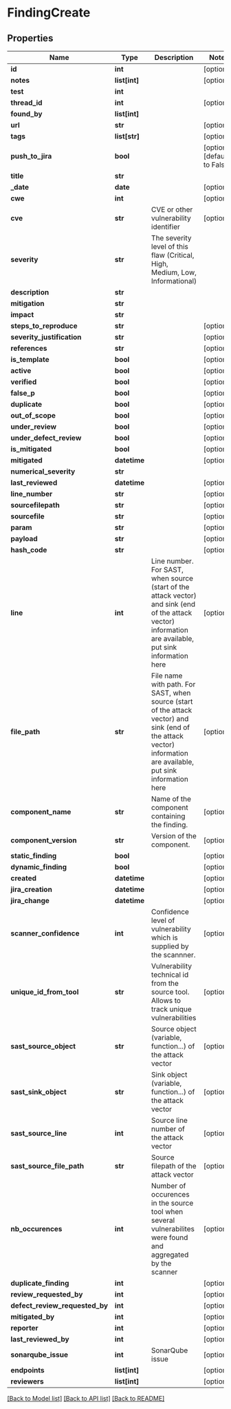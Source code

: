 # FindingCreate

## Properties
Name | Type | Description | Notes
------------ | ------------- | ------------- | -------------
**id** | **int** |  | [optional] 
**notes** | **list[int]** |  | [optional] 
**test** | **int** |  | 
**thread_id** | **int** |  | [optional] 
**found_by** | **list[int]** |  | 
**url** | **str** |  | [optional] 
**tags** | **list[str]** |  | [optional] 
**push_to_jira** | **bool** |  | [optional] [default to False]
**title** | **str** |  | 
**_date** | **date** |  | [optional] 
**cwe** | **int** |  | [optional] 
**cve** | **str** | CVE or other vulnerability identifier | [optional] 
**severity** | **str** | The severity level of this flaw (Critical, High, Medium, Low, Informational) | 
**description** | **str** |  | 
**mitigation** | **str** |  | 
**impact** | **str** |  | 
**steps_to_reproduce** | **str** |  | [optional] 
**severity_justification** | **str** |  | [optional] 
**references** | **str** |  | [optional] 
**is_template** | **bool** |  | [optional] 
**active** | **bool** |  | [optional] 
**verified** | **bool** |  | [optional] 
**false_p** | **bool** |  | [optional] 
**duplicate** | **bool** |  | [optional] 
**out_of_scope** | **bool** |  | [optional] 
**under_review** | **bool** |  | [optional] 
**under_defect_review** | **bool** |  | [optional] 
**is_mitigated** | **bool** |  | [optional] 
**mitigated** | **datetime** |  | [optional] 
**numerical_severity** | **str** |  | 
**last_reviewed** | **datetime** |  | [optional] 
**line_number** | **str** |  | [optional] 
**sourcefilepath** | **str** |  | [optional] 
**sourcefile** | **str** |  | [optional] 
**param** | **str** |  | [optional] 
**payload** | **str** |  | [optional] 
**hash_code** | **str** |  | [optional] 
**line** | **int** | Line number. For SAST, when source (start of the attack vector) and sink (end of the attack vector) information are available, put sink information here | [optional] 
**file_path** | **str** | File name with path. For SAST, when source (start of the attack vector) and sink (end of the attack vector) information are available, put sink information here | [optional] 
**component_name** | **str** | Name of the component containing the finding.  | [optional] 
**component_version** | **str** | Version of the component. | [optional] 
**static_finding** | **bool** |  | [optional] 
**dynamic_finding** | **bool** |  | [optional] 
**created** | **datetime** |  | [optional] 
**jira_creation** | **datetime** |  | [optional] 
**jira_change** | **datetime** |  | [optional] 
**scanner_confidence** | **int** | Confidence level of vulnerability which is supplied by the scannner. | [optional] 
**unique_id_from_tool** | **str** | Vulnerability technical id from the source tool. Allows to track unique vulnerabilities | [optional] 
**sast_source_object** | **str** | Source object (variable, function...) of the attack vector | [optional] 
**sast_sink_object** | **str** | Sink object (variable, function...) of the attack vector | [optional] 
**sast_source_line** | **int** | Source line number of the attack vector | [optional] 
**sast_source_file_path** | **str** | Source filepath of the attack vector | [optional] 
**nb_occurences** | **int** | Number of occurences in the source tool when several vulnerabilites were found and aggregated by the scanner | [optional] 
**duplicate_finding** | **int** |  | [optional] 
**review_requested_by** | **int** |  | [optional] 
**defect_review_requested_by** | **int** |  | [optional] 
**mitigated_by** | **int** |  | [optional] 
**reporter** | **int** |  | [optional] 
**last_reviewed_by** | **int** |  | [optional] 
**sonarqube_issue** | **int** | SonarQube issue | [optional] 
**endpoints** | **list[int]** |  | [optional] 
**reviewers** | **list[int]** |  | [optional] 

[[Back to Model list]](../README.md#documentation-for-models) [[Back to API list]](../README.md#documentation-for-api-endpoints) [[Back to README]](../README.md)


